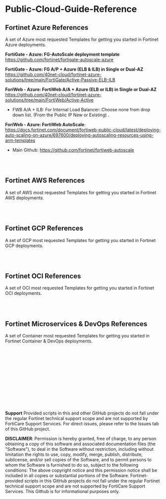 # Public-Cloud-Guide-Reference

## Fortinet Azure References ##

A set of Azure most requested Templates for getting you started in Fortinet Azure deployments.

**FortiGate - Azure: FG-AutoScale deployment template**
https://github.com/fortinet/fortigate-autoscale-azure


**FortiGate - Azure: FG A/P + Azure (ELB & ILB) in Single or Dual-AZ**
https://github.com/40net-cloud/fortinet-azure-solutions/tree/main/FortiGate/Active-Passive-ELB-ILB

**ForiWeb - Azure: FortiWeb A/A + Azure (ELB or ILB) in Single or Dual-AZ**
https://github.com/40net-cloud/fortinet-azure-solutions/tree/main/FortiWeb/Active-Active

* FWB A/A + ILB:  For Internal Load Balancer: Choose none from drop down list. (From the Public IP New or Existing) .


**ForiWeb - Azure: FortiWeb AutoScale**:
https://docs.fortinet.com/document/fortiweb-public-cloud/latest/deploying-auto-scaling-on-azure/697600/deploying-autoscaling-resources-using-arm-templates
* Main Github: https://github.com/fortinet/fortiweb-autoscale

<br /> 
<br /> 

## Fortinet AWS References ##
A set of AWS most requested Templates for getting you started in Fortinet AWS deployments.


<br /> 
<br /> 

## Fortinet GCP References ##
A set of GCP most requested Templates for getting you started in Fortinet GCP deployments.

<br /> 
<br /> 

## Fortinet OCI References ##
A set of OCI most requested Templates for getting you started in Fortinet OCI deployments.

<br /> 
<br /> 

## Fortinet Microservices & DevOps References ##
A set of Container most requested Templates for getting you started in Fortinet Container & DevOps deployments.

<br /> 
<br /> 
<br /> 
<br /> 
<br /> 
<br /> 
<br /> 
<br /> 
<br /> 
<br /> 
<br /> 

**Support**
Provided scripts in this and other GitHub projects do not fall under the regular Fortinet technical support scope and are not supported by FortiCare Support Services. For direct issues, please refer to the Issues tab of this GitHub project.

**DISCLAIMER**: 
Permission is hereby granted, free of charge, to any person obtaining a copy of this software and associated documentation files (the "Software"), to deal in the Software without restriction, including without limitation the rights to use, copy, modify, merge, publish, distribute, sublicense, and/or sell copies of the Software, and to permit persons to whom the Software is furnished to do so, subject to the following conditions:
The above copyright notice and this permission notice shall be included in all copies or substantial portions of the Software.
Fortinet-provided scripts in this  GitHub projects do not fall under the regular Fortinet technical support scope and are not supported by FortiCare Support Services.
This Github is for informational purposes only. 




